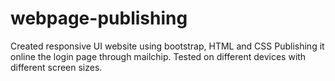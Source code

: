 # webpage-publishing
Created responsive UI website using bootstrap, HTML and CSS
Publishing it online the login page through mailchip.
Tested on different devices with different screen sizes.
